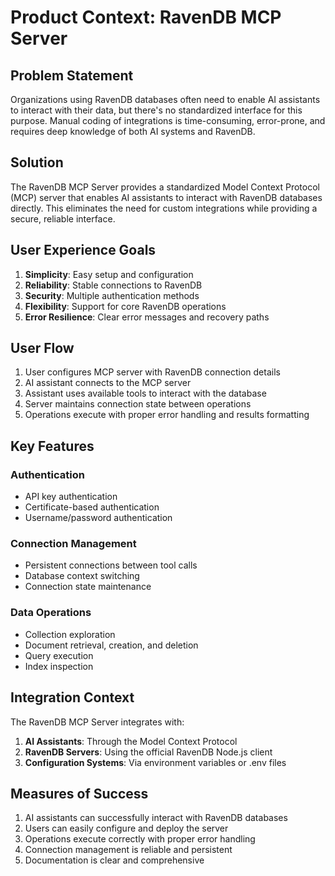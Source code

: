 # Product Context: RavenDB MCP Server

## Problem Statement

Organizations using RavenDB databases often need to enable AI assistants to interact with their data, but there's no standardized interface for this purpose. Manual coding of integrations is time-consuming, error-prone, and requires deep knowledge of both AI systems and RavenDB.

## Solution

The RavenDB MCP Server provides a standardized Model Context Protocol (MCP) server that enables AI assistants to interact with RavenDB databases directly. This eliminates the need for custom integrations while providing a secure, reliable interface.

## User Experience Goals

1. **Simplicity**: Easy setup and configuration
2. **Reliability**: Stable connections to RavenDB
3. **Security**: Multiple authentication methods
4. **Flexibility**: Support for core RavenDB operations
5. **Error Resilience**: Clear error messages and recovery paths

## User Flow

1. User configures MCP server with RavenDB connection details
2. AI assistant connects to the MCP server
3. Assistant uses available tools to interact with the database
4. Server maintains connection state between operations
5. Operations execute with proper error handling and results formatting

## Key Features

### Authentication

- API key authentication
- Certificate-based authentication
- Username/password authentication

### Connection Management

- Persistent connections between tool calls
- Database context switching
- Connection state maintenance

### Data Operations

- Collection exploration
- Document retrieval, creation, and deletion
- Query execution
- Index inspection

## Integration Context

The RavenDB MCP Server integrates with:

1. **AI Assistants**: Through the Model Context Protocol
2. **RavenDB Servers**: Using the official RavenDB Node.js client
3. **Configuration Systems**: Via environment variables or .env files

## Measures of Success

1. AI assistants can successfully interact with RavenDB databases
2. Users can easily configure and deploy the server
3. Operations execute correctly with proper error handling
4. Connection management is reliable and persistent
5. Documentation is clear and comprehensive
